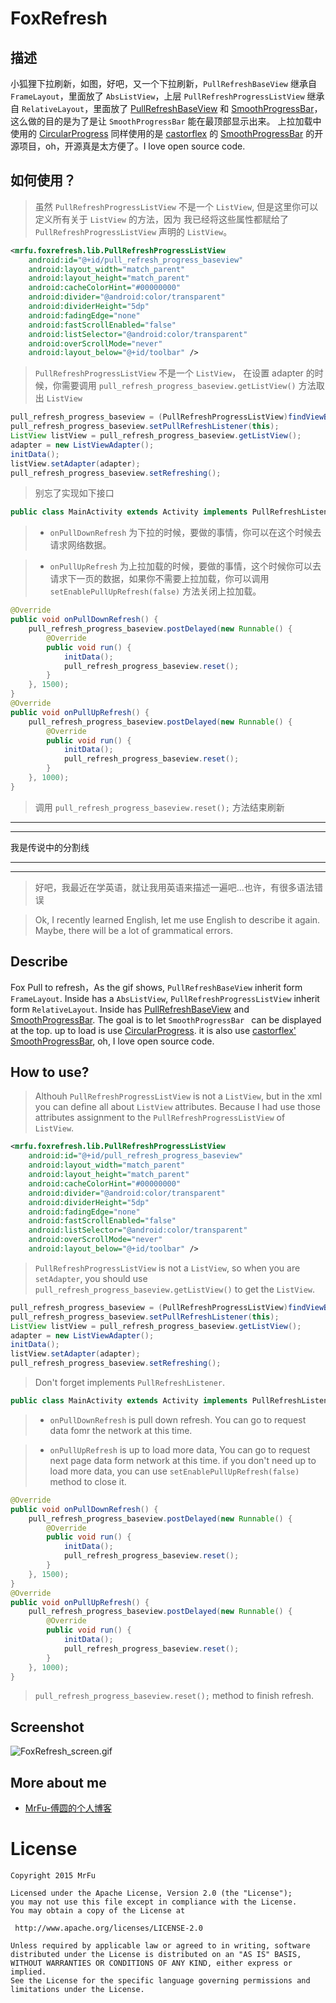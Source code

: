 FoxRefresh
=====================


## 描述

小狐狸下拉刷新，如图，好吧，又一个下拉刷新，`PullRefreshBaseView` 继承自`FrameLayout`，里面放了 `AbsListView`，上层 `PullRefreshProgressListView` 继承自 `RelativeLayout`，里面放了 [PullRefreshBaseView](https://github.com/MrFuFuFu/MrFuPullToRefresh) 和 [SmoothProgressBar](https://github.com/castorflex/SmoothProgressBar)，这么做的目的是为了是让 `SmoothProgressBar` 能在最顶部显示出来。 上拉加载中使用的 [CircularProgress](https://github.com/castorflex/SmoothProgressBar) 同样使用的是 [castorflex](https://github.com/castorflex) 的 [SmoothProgressBar](https://github.com/castorflex/SmoothProgressBar) 的开源项目，oh，开源真是太方便了。I love open source code.

## 如何使用？

>虽然 `PullRefreshProgressListView` 不是一个 `ListView`, 但是这里你可以定义所有关于 `ListView` 的方法，因为 我已经将这些属性都赋给了 `PullRefreshProgressListView` 声明的 `ListView`。

```xml
<mrfu.foxrefresh.lib.PullRefreshProgressListView
    android:id="@+id/pull_refresh_progress_baseview"
    android:layout_width="match_parent"
    android:layout_height="match_parent"
    android:cacheColorHint="#00000000"
    android:divider="@android:color/transparent"
    android:dividerHeight="5dp"
    android:fadingEdge="none"
    android:fastScrollEnabled="false"
    android:listSelector="@android:color/transparent"
    android:overScrollMode="never"
    android:layout_below="@+id/toolbar" />
```

>`PullRefreshProgressListView` 不是一个 `ListView`， 在设置 adapter 的时候，你需要调用 `pull_refresh_progress_baseview.getListView()` 方法取出 `ListView`

```java
pull_refresh_progress_baseview = (PullRefreshProgressListView)findViewById(R.id.pull_refresh_progress_baseview);
pull_refresh_progress_baseview.setPullRefreshListener(this);
ListView listView = pull_refresh_progress_baseview.getListView();
adapter = new ListViewAdapter();
initData();
listView.setAdapter(adapter);
pull_refresh_progress_baseview.setRefreshing();
```

>别忘了实现如下接口

```java
public class MainActivity extends Activity implements PullRefreshListener{
```

>* `onPullDownRefresh` 为下拉的时候，要做的事情，你可以在这个时候去请求网络数据。

>* `onPullUpRefresh` 为上拉加载的时候，要做的事情，这个时候你可以去请求下一页的数据，如果你不需要上拉加载，你可以调用 `setEnablePullUpRefresh(false)` 方法关闭上拉加载。

```java
@Override
public void onPullDownRefresh() {
    pull_refresh_progress_baseview.postDelayed(new Runnable() {
        @Override
        public void run() {
            initData();
            pull_refresh_progress_baseview.reset();
        }
    }, 1500);
}
@Override
public void onPullUpRefresh() {
    pull_refresh_progress_baseview.postDelayed(new Runnable() {
        @Override
        public void run() {
            initData();
            pull_refresh_progress_baseview.reset();
        }
    }, 1000);
}
```

>调用 `pull_refresh_progress_baseview.reset();` 方法结束刷新

***
***
我是传说中的分割线
***
***


> 好吧，我最近在学英语，就让我用英语来描述一遍吧...也许，有很多语法错误

> Ok, I recently learned English, let me use English to describe it again. Maybe, there will be a lot of grammatical errors.

## Describe

Fox Pull to refresh，As the gif shows, `PullRefreshBaseView` inherit form `FrameLayout`. Inside has a `AbsListView`, `PullRefreshProgressListView` inherit form `RelativeLayout`. Inside has [PullRefreshBaseView](https://github.com/MrFuFuFu/MrFuPullToRefresh) and [SmoothProgressBar](https://github.com/castorflex/SmoothProgressBar). The goal is to let `SmoothProgressBar ` can be displayed at the top. up to load is use [CircularProgress](https://github.com/castorflex/SmoothProgressBar). it is also use [castorflex'](https://github.com/castorflex) [SmoothProgressBar](https://github.com/castorflex/SmoothProgressBar), oh, I love open source code.


## How to use?

>Althouh `PullRefreshProgressListView` is not a `ListView`, but in the xml you can define all about `ListView` attributes. Because I had use those attributes assignment to the `PullRefreshProgressListView` of `ListView`.

```xml
<mrfu.foxrefresh.lib.PullRefreshProgressListView
    android:id="@+id/pull_refresh_progress_baseview"
    android:layout_width="match_parent"
    android:layout_height="match_parent"
    android:cacheColorHint="#00000000"
    android:divider="@android:color/transparent"
    android:dividerHeight="5dp"
    android:fadingEdge="none"
    android:fastScrollEnabled="false"
    android:listSelector="@android:color/transparent"
    android:overScrollMode="never"
    android:layout_below="@+id/toolbar" />
```

>`PullRefreshProgressListView` is not a `ListView`, so when you are `setAdapter`, you should use `pull_refresh_progress_baseview.getListView()` to get the `ListView`.


```java
pull_refresh_progress_baseview = (PullRefreshProgressListView)findViewById(R.id.pull_refresh_progress_baseview);
pull_refresh_progress_baseview.setPullRefreshListener(this);
ListView listView = pull_refresh_progress_baseview.getListView();
adapter = new ListViewAdapter();
initData();
listView.setAdapter(adapter);
pull_refresh_progress_baseview.setRefreshing();
```

>Don't forget implements `PullRefreshListener`.

```java
public class MainActivity extends Activity implements PullRefreshListener{
```

>* `onPullDownRefresh` is pull down refresh. You can go to request data fomr the network at this time.

>* `onPullUpRefresh` is up to load more data, You can go to request next page data form network at this time. if you don't need up to load more data, you can use `setEnablePullUpRefresh(false)` method to  close it.

```java
@Override
public void onPullDownRefresh() {
    pull_refresh_progress_baseview.postDelayed(new Runnable() {
        @Override
        public void run() {
            initData();
            pull_refresh_progress_baseview.reset();
        }
    }, 1500);
}
@Override
public void onPullUpRefresh() {
    pull_refresh_progress_baseview.postDelayed(new Runnable() {
        @Override
        public void run() {
            initData();
            pull_refresh_progress_baseview.reset();
        }
    }, 1000);
}
```

>`pull_refresh_progress_baseview.reset();` method to finish refresh.



## Screenshot

![FoxRefresh_screen.gif](img/FoxRefresh_screen.gif)

## More about me

* [MrFu-傅圆的个人博客](http://mrfu.me/)

License
============

    Copyright 2015 MrFu

	Licensed under the Apache License, Version 2.0 (the "License");
	you may not use this file except in compliance with the License.
	You may obtain a copy of the License at

     http://www.apache.org/licenses/LICENSE-2.0

	Unless required by applicable law or agreed to in writing, software
	distributed under the License is distributed on an "AS IS" BASIS,
	WITHOUT WARRANTIES OR CONDITIONS OF ANY KIND, either express or implied.
	See the License for the specific language governing permissions and
	limitations under the License.